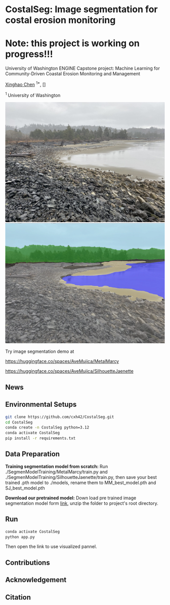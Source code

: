 # CostalSeg: Image segmentation for costal erosion monitoring
# Note: this project is working on progress!!!

University of Washington ENGINE Capstone project: Machine Learning for Community-Driven Coastal Erosion Monitoring and Management

[Xinghao Chen](https://cxh42.github.io/) <sup>1*</sup>, []

<sup>1 </sup>University of Washington&emsp;

![block](assets/originalshow.jpg)![block](assets/overlayshow.webp)

Try image segmentation demo at

https://huggingface.co/spaces/AveMujica/MetalMarcy

https://huggingface.co/spaces/AveMujica/SilhouetteJaenette

## News

## Environmental Setups
```bash
git clone https://github.com/cxh42/CostalSeg.git
cd CostalSeg
conda create -n CostalSeg python=3.12 
conda activate CostalSeg
pip install -r requirements.txt
```

## Data Preparation

**Training segmentation model from scratch:**
Run ./SegmenModelTraining/MetalMarcy/train.py and ./SegmenModelTraining/SilhouetteJaenette/train.py, then save your best trained .pth model to ./models, rename them to MM_best_model.pth and SJ_best_model.pth

**Download our pretrained model:**
Down load pre trained image segmentation model form [link](https://drive.google.com/file/d/1qGGWi3F_BLzHptIFHY33XDsABbfnalEB/view?usp=sharing), unzip the folder to project's root directory.

## Run
```bash
conda activate CostalSeg
python app.py
```
Then open the link to use visualized pannel.

## Contributions

## Acknowledgement

## Citation